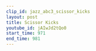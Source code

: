 ```yaml
---
clip_id: jazz_abc3_scissor_kicks
layout: post
title: Scissor Kicks
youtube_id: jAIwJd2tQo0
start_time: 971
end_time: 981
---
```


